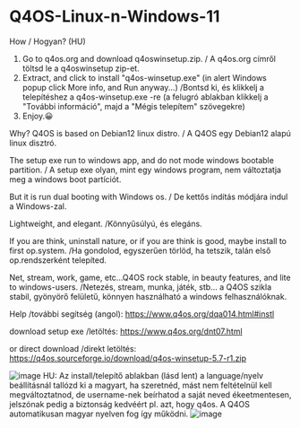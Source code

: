 # Q4OS-Linux-n-Windows-11
How / Hogyan? (HU)
1. Go to q4os.org and download q4oswinsetup.zip. / A q4os.org címről töltsd le a q4oswinsetup zip-et.
2. Extract, and click to install "q4os-winsetup.exe" (in alert Windows popup click More info, and Run anyway...) /Bontsd ki, és klikkelj a telepítéshez a q4os-winsetup.exe -re (a felugró ablakban klikkelj a "További információ", majd a "Mégis telepítem" szövegekre)
3. Enjoy.😀 
   
Why?
Q4OS is based on Debian12 linux distro. / A Q4OS egy Debian12 alapú linux disztró.

The setup exe run to windows app, and do not mode windows bootable partition. / A setup exe olyan, mint egy windows program, nem változtatja meg a windows boot partíciót.

But it is run dual booting with Windows os. / De kettős indítás módjára indul a Windows-zal.

Lightweight, and elegant. /Könnyűsúlyú, és elegáns.

If you are think, uninstall nature, or if you are think is good, maybe install to first op.system. /Ha gondolod, egyszerűen törlöd, ha tetszik, talán első op.rendszerként telepíted.

Net, stream, work, game, etc...Q4OS rock stable, in beauty features, and lite to windows-users. /Netezés, stream, munka, játék, stb... a Q4OS szikla stabil, gyönyörő felületű, könnyen használható a windows felhasználóknak.

Help /további segítség (angol): https://www.q4os.org/dqa014.html#instl 

download setup exe /letöltés: https://www.q4os.org/dnt07.html

or direct download /direkt letöltés: https://q4os.sourceforge.io/download/q4os-winsetup-5.7-r1.zip

![image](https://github.com/user-attachments/assets/4234761b-045f-44de-ae3e-c13969a1d52b)
HU: Az install/telepítő ablakban (lásd lent) a language/nyelv beállításnál tallózd ki a magyart, ha szeretnéd, mást nem feltételnül kell megváltoztatnod, de username-nek beírhatod a saját neved ékeetmentesen, jelszónak pedig a biztonság kedvéért pl. azt, hogy q4os. A Q4OS automatikusan magyar nyelven fog így működni.
![image](https://github.com/user-attachments/assets/50158fee-05d6-44b7-b7b7-965593be03ea)

